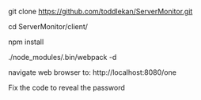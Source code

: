 git clone https://github.com/toddlekan/ServerMonitor.git

cd ServerMonitor/client/

npm install

./node_modules/.bin/webpack -d

navigate web browser to: http://localhost:8080/one

Fix the code to reveal the password
